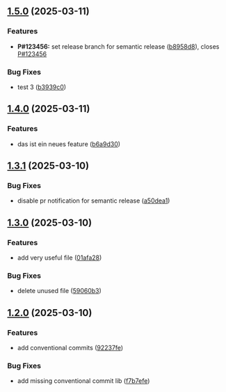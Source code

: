 ## [1.5.0](https://github.com/mmilawski/semantic-releases-test/compare/v1.4.0...v1.5.0) (2025-03-11)

### Features

* **P#123456:** set release branch for semantic release ([b8958d8](https://github.com/mmilawski/semantic-releases-test/commit/b8958d8bcbfd104774d591671384502acdf6b603)), closes [P#123456](https://github.com/mmilawski/P/issues/123456)

### Bug Fixes

* test 3 ([b3939c0](https://github.com/mmilawski/semantic-releases-test/commit/b3939c0157537c847374c3a247df0da8430eebcf))

## [1.4.0](https://github.com/mmilawski/semantic-releases-test/compare/v1.3.1...v1.4.0) (2025-03-11)

### Features

* das ist ein neues feature ([b6a9d30](https://github.com/mmilawski/semantic-releases-test/commit/b6a9d309bb414c86abbc20c0e15513a0fe72e2e1))

## [1.3.1](https://github.com/mmilawski/semantic-releases-test/compare/v1.3.0...v1.3.1) (2025-03-10)

### Bug Fixes

* disable pr notification for semantic release ([a50dea1](https://github.com/mmilawski/semantic-releases-test/commit/a50dea13bbfa8b26c8d0a16476c66b4893439f10))

## [1.3.0](https://github.com/mmilawski/semantic-releases-test/compare/v1.2.0...v1.3.0) (2025-03-10)

### Features

* add very useful file ([01afa28](https://github.com/mmilawski/semantic-releases-test/commit/01afa28f68d5fc95f414e7f660df0238bb9c3542))

### Bug Fixes

* delete unused file ([59060b3](https://github.com/mmilawski/semantic-releases-test/commit/59060b31b76c94ff9e71689e22a159efeff40055))

## [1.2.0](https://github.com/mmilawski/semantic-releases-test/compare/v1.1.1...v1.2.0) (2025-03-10)

### Features

* add conventional commits ([92237fe](https://github.com/mmilawski/semantic-releases-test/commit/92237febff7d20f2d1acbae0338000f1b62f9041))

### Bug Fixes

* add missing conventional commit lib ([f7b7efe](https://github.com/mmilawski/semantic-releases-test/commit/f7b7efeb51ea921a535ad8e365e0898646a1c262))
